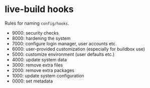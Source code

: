 live-build hooks
=========================

Rules for naming `config/hooks`.

 - 9000: security checks
 - 8000: hardening the system
 - 7000: configure login manager, user accounts etc.
 - 6000: user-provided customization (especially for buildbox use)
 - 5000: customize environment (user defaults etc.)
 - 4000: update system data
 - 3000: remove extra files
 - 2000: remove extra packages
 - 1000: update system configuration
 - 0000: set metadata
